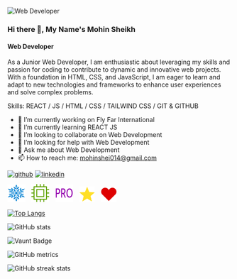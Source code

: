 ![Web Developer](https://media.licdn.com/dms/image/v2/D4D16AQEhK3Rbu5UHtA/profile-displaybackgroundimage-shrink_350_1400/profile-displaybackgroundimage-shrink_350_1400/0/1710839894200?e=1743638400&v=beta&t=faSvtvgMvCE91tH5KpmmiV-A2bb3QGYVI9-qDnT1fkY)
### Hi there 👋, My Name's Mohin Sheikh
#### Web Developer

As a Junior Web Developer, I am enthusiastic about leveraging my skills and passion for coding to contribute to dynamic and innovative web projects. With a foundation in HTML, CSS, and JavaScript, I am eager to learn and adapt to new technologies and frameworks to enhance user experiences and solve complex problems.

Skills: REACT / JS / HTML / CSS / TAILWIND CSS / GIT & GITHUB

- 🔭 I’m currently working on Fly Far International 
- 🌱 I’m currently learning REACT JS 
- 👯 I’m looking to collaborate on Web Development 
- 🤔 I’m looking for help with Web Development 
- 💬 Ask me about Web Development 
- 📫 How to reach me: mohinshei014@gmail.com 


[<img src='https://cdn.jsdelivr.net/npm/simple-icons@3.0.1/icons/github.svg' alt='github' height='40'>](https://github.com/mohin-sheikh10)  [<img src='https://cdn.jsdelivr.net/npm/simple-icons@3.0.1/icons/linkedin.svg' alt='linkedin' height='40'>](https://www.linkedin.com/in/mohin-sheikh/)  

<a href='https://archiveprogram.github.com/'><img src='https://raw.githubusercontent.com/acervenky/animated-github-badges/master/assets/acbadge.gif' width='40' height='40'></a> <a href='https://docs.github.com/en/developers'><img src='https://raw.githubusercontent.com/acervenky/animated-github-badges/master/assets/devbadge.gif' width='40' height='40'></a> <a href='https://github.com/pricing'><img src='https://raw.githubusercontent.com/acervenky/animated-github-badges/master/assets/pro.gif' width='40' height='40'></a> <a href='https://stars.github.com/'><img src='https://raw.githubusercontent.com/acervenky/animated-github-badges/master/assets/starbadge.gif' width='35' height='35'></a> <a href='https://docs.github.com/en/github/supporting-the-open-source-community-with-github-sponsors'><img src='https://raw.githubusercontent.com/acervenky/animated-github-badges/master/assets/sponsorbadge.gif' width='35' height='35'></a> 

[![Top Langs](https://github-readme-stats.vercel.app/api/top-langs/?username=mohin-sheikh10)](https://github.com/anuraghazra/github-readme-stats)

![GitHub stats](https://github-readme-stats.vercel.app/api?username=mohin-sheikh10&show_icons=true&count_private=true)  

![Vaunt Badge](https://api.vaunt.dev/v1/github/entities/mohin-sheikh10/contributions?format=svg&private=true)  

![GitHub metrics](https://metrics.lecoq.io/mohin-sheikh10)  

![GitHub streak stats](https://streak-stats.demolab.com/?user=mohin-sheikh10)  

